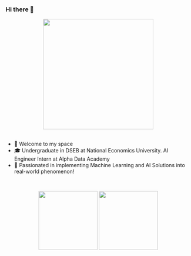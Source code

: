 <h3 id="hi-there">Hi there 👋</h3>
<div align="center">
<img src="https://media.giphy.com/media/v1.Y2lkPTc5MGI3NjExbmF2YjRkNng0aXNxcmdpNmQ2OGsxN3pnejA5dGNtb25ibW1uc2pseSZlcD12MV9naWZzX3NlYXJjaCZjdD1n/7kn27lnYSAE9O/giphy.gif" height="300px">
</div>
<br>
<ul>
<li>🌱 Welcome to my space</li>
<li>🎓 Undergraduate in DSEB at National Economics University. AI Engineer Intern at Alpha Data Academy</li>
<li>💖 Passionated in implementing Machine Learning and AI Solutions into real-world phenomenon! </li>
</ul>
<br>
<p align="center" style="height: 180px;">
    <img style="height:10rem" src="https://github-readme-stats.vercel.app/api?username=tlong-ds&amp;bg_color=30,e96443,904e95&amp;title_color=fff&amp;text_color=fff&amp;show_icons=true&amp;theme=radical">
    <img style="height:10rem;" src="https://github-readme-streak-stats.herokuapp.com/?user=tlong-ds&amp;theme=radical&amp;show_icons=true&amp;border=e4e2e2">
</p>
